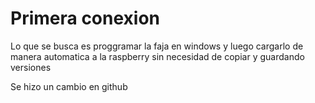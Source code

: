 # Primera conexion


Lo que se busca es proggramar la faja en windows y luego cargarlo de manera automatica a la raspberry 
sin necesidad de copiar y guardando versiones 

Se hizo un cambio en github
